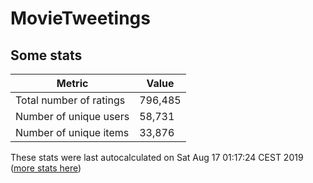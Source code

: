 # MovieTweetings
## Some stats

Metric | Value
--- | ---
Total number of ratings                 | 796,485
Number of unique users                  | 58,731
Number of unique items                  | 33,876
These stats were last autocalculated on Sat Aug 17 01:17:24 CEST 2019  ([more stats here](./stats.md))

